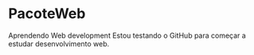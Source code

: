 # PacoteWeb
Aprendendo Web development
Estou testando o GitHub para começar a estudar desenvolvimento web.
